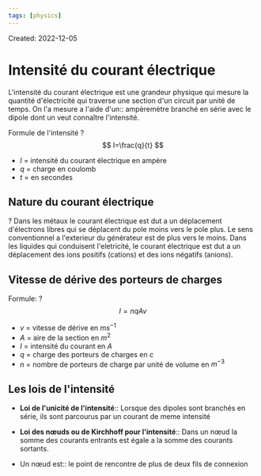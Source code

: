```yaml
---
tags: [physics]
---
```

Created: 2022-12-05

# Intensité du courant électrique

L'intensité du courant électrique est une grandeur physique qui mesure la quantité d'électricité qui traverse une section d'un circuit par unité de temps. On l'a mesure a l'aide d'un:: ampèremètre branché en série avec le dipole dont un veut connaître l'intensité.
<!--SR:!2024-02-11,8,268-->



Formule de l'intensité
?
$$
I=\frac{q}{t}
$$
- $I$ = intensité du courant électrique en ampère
- $q$ = charge en coulomb
- $t$ = en secondes
<!--SR:!2024-02-12,9,268-->


## Nature du courant électrique

?
Dans les métaux le courant électrique est dut a un déplacement d'électrons libres qui se déplacent du pole moins vers le pole plus. Le sens conventionnel a l'exterieur du générateur est de plus vers le moins.
Dans les liquides qui conduisent l'eletricité, le courant électrique est dut a un déplacement des ions positifs (cations) et des ions négatifs (anions).
<!--SR:!2024-02-09,11,283-->


## Vitesse de dérive des porteurs de charges

Formule:
?
$$
I=nqAv
$$
- $v$ = vitesse de dérive en $ms^{-1}$
- $A$ = aire de la section en $m^{2}$
- $I$ = intensité du courant en $A$
- $q$ = charge des porteurs de charges en $c$
- $n$ = nombre de porteurs de charge par unité de volume en $m^{-3}$
<!--SR:!2024-05-17,275,208-->

## Les lois de l'intensité
- **Loi de l'unicité de l'intensité**:: Lorsque des dipoles sont branchés en série, ils sont parcourus par un courant de meme intensité
<!--SR:!2024-02-06,9,250-->
- **Loi des nœuds ou de Kirchhoff pour l'intensité**:: Dans un nœud la somme des courants entrants est égale a la somme des courants sortants.
<!--SR:!2024-02-06,9,250-->
- Un nœud est:: le point de rencontre de plus de deux fils de connexion
<!--SR:!2024-02-16,14,230-->

